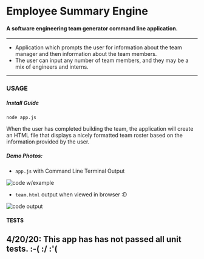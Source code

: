 # Employee Summary Engine
#### A software engineering team generator command line application. 
------------------------------
* Application which prompts the user for information about the team manager and then information about the team members. 
* The user can input any number of team members, and they may be a mix of engineers and interns. 
-------------------------------
### USAGE 
##### Install Guide

```node app.js```

When the user has completed building the team, the application will create an HTML file that displays a nicely formatted team roster based on the information provided by the user.

##### Demo Photos:
* ```app.js``` with Command Line Terminal Output 
  
![code w/example](https://i.ibb.co/jGc1PCg/Screen-Shot-2020-04-21-at-1-50-28-PM.png)

* ```team.html``` output when viewed in browser :D
  
![code output](https://i.ibb.co/sJCbQ90/Screen-Shot-2020-04-21-at-1-50-50-PM.png)

#### TESTS
4/20/20: This app has has not passed all unit tests. 
:-( :/ :'(
-------------------------------

